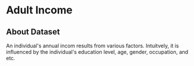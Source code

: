 # Adult Income

## About Dataset 

An individual's annual incom results from various factors. Intuitvely, it is influenced by the individual's education level, age, gender, occupation, and etc. 

